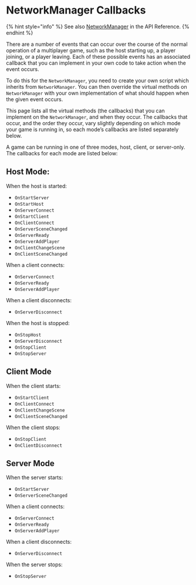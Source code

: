 # NetworkManager Callbacks

{% hint style="info" %}
See also [NetworkManager](https://mirror-networking.com/docs/api/Mirror.NetworkManager.html) in the API Reference.
{% endhint %}

There are a number of events that can occur over the course of the normal operation of a multiplayer game, such as the host starting up, a player joining, or a player leaving. Each of these possible events has an associated callback that you can implement in your own code to take action when the event occurs.

To do this for the `NetworkManager`, you need to create your own script which inherits from `NetworkManager`. You can then override the virtual methods on `NetworkManager` with your own implementation of what should happen when the given event occurs.

This page lists all the virtual methods (the callbacks) that you can implement on the `NetworkManager`, and when they occur. The callbacks that occur, and the order they occur, vary slightly depending on which mode your game is running in, so each mode’s callbacks are listed separately below.

A game can be running in one of three modes, host, client, or server-only. The callbacks for each mode are listed below:

## Host Mode: <a href="#host-mode" id="host-mode"></a>

When the host is started:

* `OnStartServer`
* `OnStartHost`
* `OnServerConnect`
* `OnStartClient`
* `OnClientConnect`
* `OnServerSceneChanged`
* `OnServerReady`
* `OnServerAddPlayer`
* `OnClientChangeScene`
* `OnClientSceneChanged`

When a client connects:

* `OnServerConnect`
* `OnServerReady`
* `OnServerAddPlayer`

When a client disconnects:

* `OnServerDisconnect`

When the host is stopped:

* `OnStopHost`
* `OnServerDisconnect`
* `OnStopClient`
* `OnStopServer`

## Client Mode <a href="#client-mode" id="client-mode"></a>

When the client starts:

* `OnStartClient`
* `OnClientConnect`
* `OnClientChangeScene`
* `OnClientSceneChanged`

When the client stops:

* `OnStopClient`
* `OnClientDisconnect`

## Server Mode <a href="#server-mode" id="server-mode"></a>

When the server starts:

* `OnStartServer`
* `OnServerSceneChanged`

When a client connects:

* `OnServerConnect`
* `OnServerReady`
* `OnServerAddPlayer`

When a client disconnects:

* `OnServerDisconnect`

When the server stops:

* `OnStopServer`
